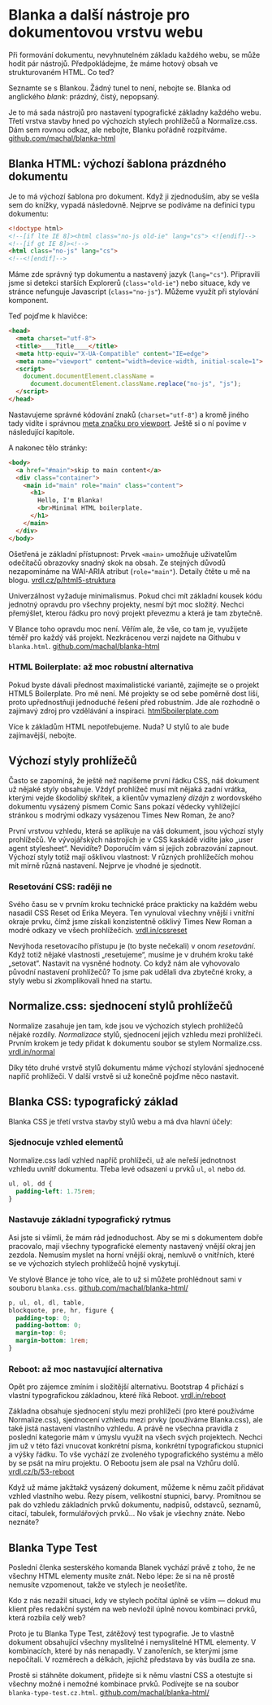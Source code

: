 # Blanka a další nástroje pro dokumentovou vrstvu webu

Při formování dokumentu, nevyhnutelném základu každého webu, se může hodit pár nástrojů. Předpokládejme, že máme hotový obsah ve strukturovaném HTML. Co teď?

Seznamte se s Blankou. Žádný tunel to není, nebojte se. Blanka od anglického *blank*: prázdný, čistý, nepopsaný. 

Je to má sada nástrojů pro nastavení typografické základny každého webu. Třetí vrstva stavby hned po výchozích stylech prohlížečů a Normalize.css. Dám sem rovnou odkaz, ale nebojte, Blanku pořádně rozpitváme. [github.com/machal/blanka-html](https://github.com/machal/blanka-html)


## Blanka HTML: výchozí šablona prázdného dokumentu

Je to má výchozí šablona pro dokument. Když ji zjednoduším, aby se vešla sem do knížky, vypadá následovně. Nejprve se podíváme na definici typu dokumentu:

```html
<!doctype html>
<!--[if lte IE 8]><html class="no-js old-ie" lang="cs"> <![endif]-->
<!--[if gt IE 8]><!-->
<html class="no-js" lang="cs">
<!--<![endif]-->
```

Máme zde správný typ dokumentu a nastavený jazyk (`lang="cs"`). Připravili jsme si detekci starších Explorerů (`class="old-ie"`) nebo situace, kdy ve stránce nefunguje Javascript (`class="no-js"`). Můžeme využít při stylování komponent.

Teď pojďme k hlavičce:

```html
<head>
  <meta charset="utf-8">
  <title>____Title____</title>
  <meta http-equiv="X-UA-Compatible" content="IE=edge">
  <meta name="viewport" content="width=device-width, initial-scale=1">
  <script>
    document.documentElement.className =
      document.documentElement.className.replace("no-js", "js");
  </script>
</head>
```

Nastavujeme správné kódování znaků (`charset="utf-8"`) a kromě jiného tady vidíte i správnou [meta značku pro viewport](viewport-meta.md). Ještě si o ní povíme v následující kapitole.

A nakonec tělo stránky:


```html
<body>
  <a href="#main">skip to main content</a>
  <div class="container">
    <main id="main" role="main" class="content">
      <h1>
        Hello, I'm Blanka!
        <br>Minimal HTML boilerplate.
      </h1>
    </main>
  </div>
</body>
```

Ošetřená je základní přístupnost: Prvek `<main>` umožňuje uživatelům odečítačů obrazovky snadný skok na obsah. Ze stejných důvodů nezapomínáme na WAI-ARIA atribut (`role="main"`). Detaily čtěte u mě na blogu. [vrdl.cz/p/html5-struktura](https://www.vzhurudolu.cz/prirucka/html5-struktura)

Univerzálnost vyžaduje minimalismus. Pokud chci mít základní kousek kódu jednotný opravdu pro všechny projekty, nesmí být moc složitý. Nechci přemýšlet, kterou řádku pro nový projekt převezmu a která je tam zbytečně. 

V Blance toho opravdu moc není. Věřím ale, že vše, co tam je, využijete téměř pro každý váš projekt. Nezkrácenou verzi najdete na Githubu v `blanka.html`. [github.com/machal/blanka-html](https://github.com/machal/blanka-html/blob/master/blanka.html)

### HTML Boilerplate: až moc robustní alternativa

Pokud byste dávali přednost maximalistické variantě, zajímejte se o projekt HTML5 Boilerplate. Pro mě není. Mé projekty se od sebe poměrně dost liší, proto upřednostňuji jednoduché řešení před robustním. Jde ale rozhodně o zajímavý zdroj pro vzdělávání a inspiraci. [html5boilerplate.com](https://html5boilerplate.com)

Více k základům HTML nepotřebujeme. Nuda? U stylů to ale bude zajímavější, nebojte.

## Výchozí styly prohlížečů

Často se zapomíná, že ještě než napíšeme první řádku CSS, náš dokument už nějaké styly obsahuje. Vždyť prohlížeč musí mít nějaká zadní vrátka, kterými vejde škodolibý skřítek, a klientův vymazlený *dizájn* z wordovského dokumentu vysázený písmem Comic Sans pokazí vědecky vyhlížející stránkou s modrými odkazy vysázenou Times New Roman, že ano? 

První vrstvou vzhledu, která se aplikuje na váš dokument, jsou výchozí styly prohlížečů. Ve vývojářských nástrojích je v CSS kaskádě vidíte jako „user agent stylesheet“. Nevidíte? Doporučím vám si jejich zobrazování zapnout. Výchozí styly totiž mají ošklivou vlastnost: V různých prohlížečích mohou mít mírně různá nastavení. Nejprve je vhodné je sjednotit.

### Resetování CSS: raději ne

Svého času se v prvním kroku technické práce prakticky na každém webu nasadil CSS Reset od Erika Meyera. Ten vynuloval všechny vnější i vnitřní okraje prvku, čímž jsme získali konzistentně ošklivý Times New Roman a modré odkazy ve všech prohlížečích. [vrdl.in/cssreset](http://meyerweb.com/eric/tools/css/reset/)

Nevýhoda resetovacího přístupu je (to byste nečekali) v onom *resetování*. Když totiž nějaké vlastnosti „resetujeme“, musíme je v druhém kroku také „setovat“. Nastavit na vysněné hodnoty. Co když nám ale vyhovovalo původní nastavení prohlížečů? To jsme pak udělali dva zbytečné kroky, a styly webu si zkomplikovali hned na startu.


## Normalize.css: sjednocení stylů prohlížečů

Normalize zasahuje jen tam, kde jsou ve výchozích stylech prohlížečů nějaké rozdíly. *Normalizace* stylů, sjednocení jejich vzhledu mezi prohlížeči. Prvním krokem je tedy přidat k dokumentu soubor se stylem Normalize.css. [vrdl.in/normal](https://necolas.github.io/normalize.css/)

Díky této druhé vrstvě stylů dokumentu máme výchozí stylování sjednocené napříč prohlížeči. V další vrstvě si už konečně pojďme něco nastavit.


## Blanka CSS: typografický základ

Blanka CSS je třetí vrstva stavby stylů webu a má dva hlavní účely:

### Sjednocuje vzhled elementů 

Normalize.css ladí vzhled napříč prohlížeči, už ale neřeší jednotnost vzhledu uvnitř dokumentu. Třeba levé odsazení u prvků `ul`, `ol` nebo `dd`. 

```css
ul, ol, dd {
  padding-left: 1.75rem;
}
```

### Nastavuje základní typografický rytmus 

Asi jste si všimli, že mám rád jednoduchost. Aby se mi s dokumentem dobře pracovalo, mají všechny typografické elementy nastavený vnější okraj jen zezdola. Nemusím myslet na horní vnější okraj, nemluvě o vnitřních, které se ve výchozích stylech prohlížečů hojně vyskytují. 

Ve stylové Blance je toho více, ale to už si můžete prohlédnout sami v souboru `blanka.css`. [github.com/machal/blanka-html/](https://github.com/machal/blanka-html/blob/master/blanka.css)

```css
p, ul, ol, dl, table,
blockquote, pre, hr, figure {
  padding-top: 0;
  padding-bottom: 0;
  margin-top: 0;
  margin-bottom: 1rem;
}
```

### Reboot: až moc nastavující alternativa

Opět pro zájemce zmíním i složitější alternativu. Bootstrap 4 přichází s vlastní typografickou základnou, které říká Reboot. [vrdl.in/reboot](https://v4-alpha.getbootstrap.com/content/reboot/)

Základna obsahuje sjednocení stylu mezi prohlížeči (pro které používáme Normalize.css), sjednocení vzhledu mezi prvky (používáme Blanka.css), ale také jistá nastavení vlastního vzhledu. A právě ne všechna pravidla z poslední kategorie mám v úmyslu využít na všech svých projektech. Nechci jim už v této fázi vnucovat konkrétní písma, konkrétní typografickou stupnici a výšky řádku. To vše vychází ze zvoleného typografického systému a mělo by se psát na míru projektu. O Rebootu jsem ale psal na Vzhůru dolů. [vrdl.cz/b/53-reboot](https://www.vzhurudolu.cz/blog/53-reboot)

Když už máme jakžtakž vysázený dokument, můžeme k němu začít přidávat vzhled vlastního webu. Řezy písem, velikostní stupnici, barvy. Promítnou se pak do vzhledu základních prvků dokumentu, nadpisů, odstavců, seznamů, citací, tabulek, formulářových prvků… No však je všechny znáte. Nebo neznáte?

## Blanka Type Test

Poslední členka sesterského komanda Blanek vychází právě z toho, že ne všechny HTML elementy musíte znát. Nebo lépe: že si na ně prostě nemusíte vzpomenout, takže ve stylech je neošetříte.

Kdo z nás nezažil situaci, kdy ve stylech počítal úplně se vším — dokud mu klient přes redakční systém na web nevložil úplně novou kombinaci prvků, která rozbila celý web?

Proto je tu Blanka Type Test, zátěžový test typografie. Je to vlastně dokument obsahující všechny myslitelné i nemyslitelné HTML elementy. V kombinacích, které by nás nenapadly. V zanořeních, se kterými jsme nepočítali. V rozměrech a délkách, jejichž představa by vás budila ze sna.

Prostě si stáhněte dokument, přidejte si k němu vlastní CSS a otestujte si všechny možné i nemožné kombinace prvků. Podívejte se na soubor `blanka-type-test.cz.html`. [github.com/machal/blanka-html/](https://github.com/machal/blanka-html/blob/master/blanka-type-test.cz.html)


